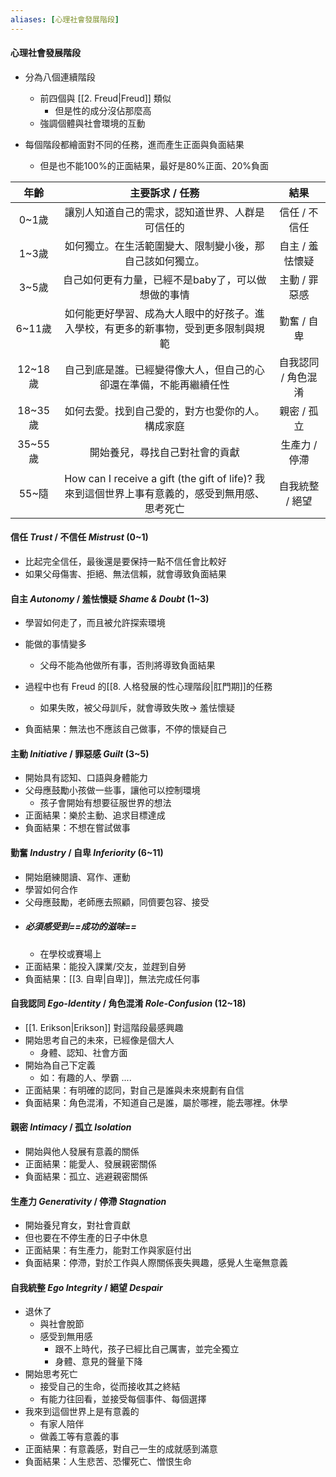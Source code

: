 ```yaml
---
aliases: [心理社會發展階段]
---
```

#### 心理社會發展階段
- 分為八個連續階段
	- 前四個與 [[2. Freud|Freud]] 類似
		- 但是性的成分沒佔那麼高
	- 強調個體與社會環境的互動

- 每個階段都繪面對不同的任務，進而產生正面與負面結果
	- 但是也不能100%的正面結果，最好是80%正面、20%負面

年齡 | 主要訴求 / 任務 | 結果 
:--:| :--:| :--:
0~1歲 | 讓別人知道自己的需求，認知道世界、人群是可信任的 | 信任 / 不信任 
1~3歲 | 如何獨立。在生活範圍變大、限制變小後，那自己該如何獨立。 | 自主 / 羞怯懷疑
3~5歲 | 自己如何更有力量，已經不是baby了，可以做想做的事情 | 主動 / 罪惡感
6~11歲 | 如何能更好學習、成為大人眼中的好孩子。進入學校，有更多的新事物，受到更多限制與規範 | 勤奮 / 自卑
12~18歲 | 自己到底是誰。已經變得像大人，但自己的心卻還在準備，不能再繼續任性 | 自我認同 / 角色混淆
18~35歲 | 如何去愛。找到自己愛的，對方也愛你的人。構成家庭 | 親密 / 孤立
35~55歲 | 開始養兒，尋找自己對社會的貢獻 | 生產力 / 停滯
55~隨   | How can I receive a gift (the gift of life)? 我來到這個世界上事有意義的，感受到無用感、思考死亡 | 自我統整 / 絕望
#### 信任 _Trust_ / 不信任 _Mistrust_ (0~1)
- 比起完全信任，最後還是要保持一點不信任會比較好
- 如果父母傷害、拒絕、無法信賴，就會導致負面結果
#### 自主 _Autonomy_ / 羞怯懷疑 _Shame & Doubt_ (1~3)
- 學習如何走了，而且被允許探索環境
- 能做的事情變多
	- 父母不能為他做所有事，否則將導致負面結果
	
- 過程中也有 Freud 的[[8. 人格發展的性心理階段|肛門期]]的任務
	- 如果失敗，被父母訓斥，就會導致失敗-> 羞怯懷疑
- 負面結果：無法也不應該自己做事，不停的懷疑自己

#### 主動 _Initiative_ / 罪惡感 _Guilt_ (3~5)
- 開始具有認知、口語與身體能力
- 父母應鼓勵小孩做一些事，讓他可以控制環境
	- 孩子會開始有想要征服世界的想法
- 正面結果：樂於主動、追求目標達成
- 負面結果：不想在嘗試做事

#### 勤奮 _Industry_ / 自卑 _Inferiority_ (6~11)
- 開始磨練閱讀、寫作、運動
- 學習如何合作
- 父母應鼓勵，老師應去照顧，同儕要包容、接受
- ##### 必須感受到==成功的滋味==
	- 在學校或賽場上
- 正面結果：能投入課業/交友，並趕到自勞
- 負面結果：[[3. 自卑|自卑]]，無法完成任何事

#### 自我認同 _Ego-Identity_ / 角色混淆 _Role-Confusion_ (12~18)
- [[1. Erikson|Erikson]] 對這階段最感興趣
- 開始思考自己的未來，已經像是個大人
	- 身體、認知、社會方面
- 開始為自己下定義
	- 如：有趣的人、學霸 ....
- 正面結果：有明確的認同，對自己是誰與未來規劃有自信
- 負面結果：角色混淆，不知道自己是誰，屬於哪裡，能去哪裡。休學

#### 親密 _Intimacy_ / 孤立 _Isolation_
- 開始與他人發展有意義的關係
- 正面結果：能愛人、發展親密關係
- 負面結果：孤立、逃避親密關係

#### 生產力 _Generativity_ / 停滯 _Stagnation_ 
- 開始養兒育女，對社會貢獻
- 但也要在不停生產的日子中休息
- 正面結果：有生產力，能對工作與家庭付出
- 負面結果：停滯，對於工作與人際關係喪失興趣，感覺人生毫無意義

####  自我統整 _Ego Integrity_ / 絕望 _Despair_
- 退休了
	- 與社會脫節
	- 感受到無用感 
		- 跟不上時代，孩子已經比自己厲害，並完全獨立
		- 身體、意見的聲量下降
- 開始思考死亡
	- 接受自己的生命，從而接收其之終結
	- 有能力往回看，並接受每個事件、每個選擇
- 我來到這個世界上是有意義的
	- 有家人陪伴
	- 做義工等有意義的事
- 正面結果：有意義感，對自己一生的成就感到滿意
- 負面結果：人生悲苦、恐懼死亡、憎恨生命